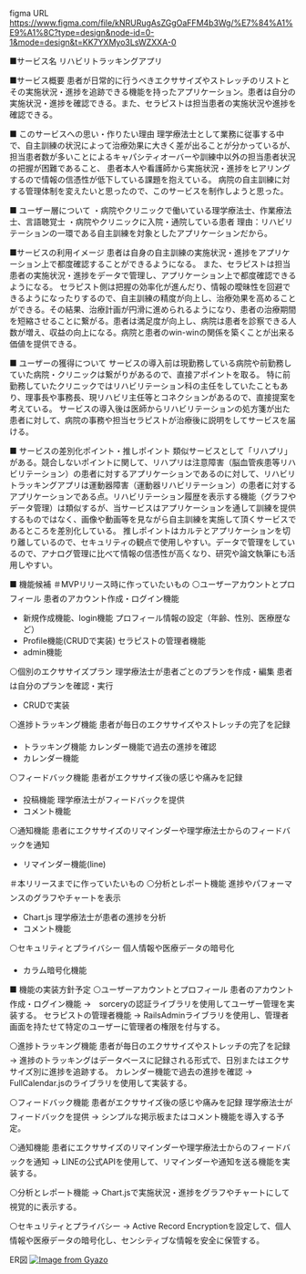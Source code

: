 figma URL https://www.figma.com/file/kNRURugAsZGgOaFFM4b3Wg/%E7%84%A1%E9%A1%8C?type=design&node-id=0-1&mode=design&t=KK7YXMyo3LsWZXXA-0

■サービス名
リハビリトラッキングアプリ


■サービス概要
患者が日常的に行うべきエクササイズやストレッチのリストとその実施状況・進捗を追跡できる機能を持ったアプリケーション。患者は自分の実施状況・進捗を確認できる。また、セラピストは担当患者の実施状況や進捗を確認できる。


■ このサービスへの思い・作りたい理由
理学療法士として業務に従事する中で、自主訓練の状況によって治療効果に大きく差が出ることが分かっているが、
担当患者数が多いことによるキャパシティオーバーや訓練中以外の担当患者状況の把握が困難であること、
患者本人や看護師から実施状況・進捗をヒアリングするので情報の信憑性が低下している課題を抱えている。
病院の自主訓練に対する管理体制を変えたいと思ったので、このサービスを制作しようと思った。


■ ユーザー層について
・病院やクリニックで働いている理学療法士、作業療法士、言語聴覚士
・病院やクリニックに入院・通院している患者
理由：リハビリテーションの一環である自主訓練を対象としたアプリケーションだから。


■サービスの利用イメージ
患者は自身の自主訓練の実施状況・進捗をアプリケーション上で都度確認することができるようになる。
また、セラピストは担当患者の実施状況・進捗をデータで管理し、アプリケーション上で都度確認できるようになる。
セラピスト側は把握の効率化が進んだり、情報の曖昧性を回避できるようになったりするので、自主訓練の精度が向上し、治療効果を高めることができる。その結果、治療計画が円滑に進められるようになり、患者の治療期間を短縮させることに繋がる。患者は満足度が向上し、病院は患者を診察できる人数が増え、収益の向上になる。病院と患者のwin-winの関係を築くことが出来る価値を提供できる。


■ ユーザーの獲得について
サービスの導入前は現勤務している病院や前勤務していた病院・クリニックは繋がりがあるので、直接アポイントを取る。
特に前勤務していたクリニックではリハビリテーション科の主任をしていたこともあり、理事長や事務長、現リハビリ主任等とコネクションがあるので、直接提案を考えている。
サービスの導入後は医師からリハビリテーションの処方箋が出た患者に対して、病院の事務や担当セラピストが治療後に説明をしてサービスを届ける。


■ サービスの差別化ポイント・推しポイント
類似サービスとして「リハプリ」がある。競合しないポイントに関して、リハプリは注意障害（脳血管疾患等リハビリテーション）の患者に対するアプリケーションであるのに対して、リハビリトラッキングアプリは運動器障害（運動器リハビリテーション）の患者に対するアプリケーションである点。リハビリテーション履歴を表示する機能（グラフやデータ管理）は類似するが、当サービスはアプリケーションを通して訓練を提供するものではなく、画像や動画等を見ながら自主訓練を実施して頂くサービスであるところを差別化している。
推しポイントはカルテとアプリケーションを切り離しているので、セキュリティの観点で使用しやすい。データで管理をしているので、アナログ管理に比べて情報の信憑性が高くなり、研究や論文執筆にも活用しやすい。



■ 機能候補
＃MVPリリース時に作っていたいもの
⚪️ユーザーアカウントとプロフィール
 患者のアカウント作成・ログイン機能
   - 新規作成機能、login機能
 プロフィール情報の設定（年齢、性別、医療歴など）
   - Profile機能(CRUDで実装)
 セラピストの管理者機能
   - admin機能

⚪️個別のエクササイズプラン
 理学療法士が患者ごとのプランを作成・編集
 患者は自分のプランを確認・実行
   - CRUDで実装

⚪️進捗トラッキング機能
 患者が毎日のエクササイズやストレッチの完了を記録
   - トラッキング機能
 カレンダー機能で過去の進捗を確認
   - カレンダー機能

⚪️フィードバック機能
 患者がエクササイズ後の感じや痛みを記録
   - 投稿機能
 理学療法士がフィードバックを提供
   - コメント機能

⚪️通知機能
 患者にエクササイズのリマインダーや理学療法士からのフィードバックを通知
   - リマインダー機能(line)


＃本リリースまでに作っていたいもの
⚪️分析とレポート機能
 進捗やパフォーマンスのグラフやチャートを表示
   - Chart.js
 理学療法士が患者の進捗を分析
   - コメント機能

⚪️セキュリティとプライバシー
 個人情報や医療データの暗号化
   - カラム暗号化機能


■ 機能の実装方針予定
⚪️ユーザーアカウントとプロフィール
 患者のアカウント作成・ログイン機能
   →　sorceryの認証ライブラリを使用してユーザー管理を実装する。
 セラピストの管理者機能
   →  RailsAdminライブラリを使用し、管理者画面を持たせて特定のユーザーに管理者の権限を付与する。

⚪️進捗トラッキング機能
 患者が毎日のエクササイズやストレッチの完了を記録
   →  進捗のトラッキングはデータベースに記録される形式で、日別またはエクササイズ別に進捗を追跡する。
 カレンダー機能で過去の進捗を確認
   →  FullCalendar.jsのライブラリを使用して実装する。

⚪️フィードバック機能
 患者がエクササイズ後の感じや痛みを記録
 理学療法士がフィードバックを提供
   →  シンプルな掲示板またはコメント機能を導入する予定。

⚪️通知機能
 患者にエクササイズのリマインダーや理学療法士からのフィードバックを通知
   →  LINEの公式APIを使用して、リマインダーや通知を送る機能を実装する。

⚪️分析とレポート機能
   →  Chart.jsで実施状況・進捗をグラフやチャートにして視覚的に表示する。

⚪️セキュリティとプライバシー
   →  Active Record Encryptionを設定して、個人情報や医療データの暗号化し、センシティブな情報を安全に保管する。

ER図
[![Image from Gyazo](https://i.gyazo.com/81048ffeafd36f97d3d7dec4d3920269.png)](https://gyazo.com/81048ffeafd36f97d3d7dec4d3920269)
